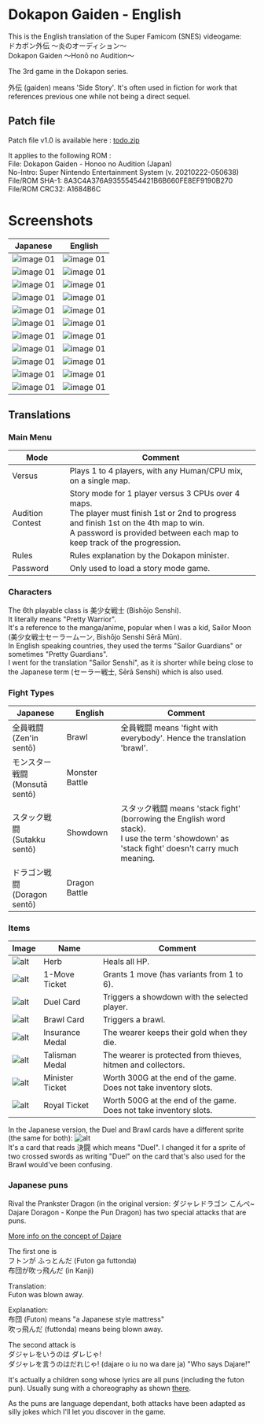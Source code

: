 # Dokapon Gaiden - English

This is the English translation of the Super Famicom (SNES) videogame:<br/>
ドカポン外伝 〜炎のオーディション～<br/>
Dokapon Gaiden 〜Honō no Audition〜

The 3rd game in the Dokapon series.

外伝 (gaiden) means 'Side Story'. It's often used in fiction for work that references previous one while not being a direct sequel.

## Patch file

Patch file v1.0 is available here : [todo.zip](/patch/Kessen!%20Dokapon%20Oukoku%20IV%20-%20English%20v1.0.zip)

It applies to the following ROM :<br/>
File: Dokapon Gaiden - Honoo no Audition (Japan)<br/>
No-Intro: Super Nintendo Entertainment System (v. 20210222-050638)<br/>
File/ROM SHA-1: 8A3C4A376A93555454421B6B660FE8EF9190B270<br/>
File/ROM CRC32: A1684B6C<br/>

# Screenshots

Japanese | English
------------ | -------------
![image 01](screenshots/japanese/01.png) | ![image 01](screenshots/english/01.png)
![image 01](screenshots/japanese/02.png) | ![image 01](screenshots/english/02.png)
![image 01](screenshots/japanese/03.png) | ![image 01](screenshots/english/03.png)
![image 01](screenshots/japanese/04.png) | ![image 01](screenshots/english/04.png)
![image 01](screenshots/japanese/05.png) | ![image 01](screenshots/english/05.png)
![image 01](screenshots/japanese/06.png) | ![image 01](screenshots/english/06.png)
![image 01](screenshots/japanese/07.png) | ![image 01](screenshots/english/07.png)
![image 01](screenshots/japanese/08.png) | ![image 01](screenshots/english/08.png)
![image 01](screenshots/japanese/09.png) | ![image 01](screenshots/english/09.png)
![image 01](screenshots/japanese/10.png) | ![image 01](screenshots/english/10.png)
![image 01](screenshots/japanese/11.png) | ![image 01](screenshots/english/11.png)


## Translations

### Main Menu

Mode | Comment
--- | ---
Versus | Plays 1 to 4 players, with any Human/CPU mix, on a single map.
Audition Contest | Story mode for 1 player versus 3 CPUs over 4 maps.<br/>The player must finish 1st or 2nd to progress and finish 1st on the 4th map to win.<br/>A password is provided between each map to keep track of the progression.
Rules | Rules explanation by the Dokapon minister.
Password | Only used to load a story mode game.


### Characters

The 6th playable class is 美少女戦士 (Bishōjo Senshi).<br/>
It literally means "Pretty Warrior".<br/>
It's a reference to the manga/anime, popular when I was a kid, Sailor Moon (美少女戦士セーラームーン, Bishōjo Senshi Sērā Mūn).<br/>
In English speaking countries, they used the terms "Sailor Guardians" or sometimes "Pretty Guardians".<br/>
I went for the translation "Sailor Senshi", as it is shorter while being close to the Japanese term (セーラー戦士, Sērā Senshi) which is also used.<br/>

### Fight Types

Japanese | English | Comment
--- | --- | ---
全員戦闘<br/>(Zen'in sentō) | Brawl | 全員戦闘 means 'fight with everybody'. Hence the translation 'brawl'.
モンスター戦闘<br/>(Monsutā sentō) | Monster Battle | 
スタック戦闘<br/>(Sutakku sentō) | Showdown | スタック戦闘 means 'stack fight' (borrowing the English word stack).<br/>I use the term 'showdown' as 'stack fight' doesn't carry much meaning.
ドラゴン戦闘<br/>(Doragon sentō) | Dragon Battle | 


### Items

Image | Name | Comment
--- | --- | ---
![alt](screenshots/sprites/items/herb.png) | Herb | Heals all HP.
![alt](screenshots/sprites/items/move-ticket.png) | 1-Move Ticket | Grants 1 move (has variants from 1 to 6).
![alt](screenshots/sprites/items/duel.png) | Duel Card | Triggers a showdown with the selected player.
![alt](screenshots/sprites/items/duel.png) | Brawl Card | Triggers a brawl.
![alt](screenshots/sprites/items/insurance-medal.png) | Insurance Medal | The wearer keeps their gold when they die.
![alt](screenshots/sprites/items/talisman-medal.png) | Talisman Medal | The wearer is protected from thieves, hitmen and collectors.
![alt](screenshots/sprites/items/minister-ticket.png) | Minister Ticket | Worth 300G at the end of the game.<br/>Does not take inventory slots.
![alt](screenshots/sprites/items/royal-ticket.png) | Royal Ticket | Worth 500G at the end of the game.<br/>Does not take inventory slots.

In the Japanese version, the Duel and Brawl cards have a different sprite (the same for both): ![alt](screenshots/sprites/items/duel-jpn.png)<br/>
It's a card that reads 決闘 which means "Duel". I changed it for a sprite of two crossed swords as writing "Duel" on the card that's also used for the Brawl would've been confusing.

### Japanese puns

Rival the Prankster Dragon (in the original version: ダジャレドラゴン
こんぺ~ Dajare Doragon - Konpe the Pun Dragon) has two special attacks that are puns.

[More info on the concept of Dajare](https://en.wikipedia.org/wiki/Dajare)

The first one is<br/>
フトンが ふっとんだ (Futon ga futtonda)<br/>
布団が吹っ飛んだ (in Kanji) 

Translation:<br/>
Futon was blown away.

Explanation:<br/>
布団 (Futon) means "a Japanese style mattress"<br/>
吹っ飛んだ (futtonda) means being blown away.

The second attack is<br/>
ダジャレをいうのは ダレじゃ!<br/>
ダジャレを言うのはだれじゃ! (dajare o iu no wa dare ja)
"Who says Dajare!"

It's actually a children song whose lyrics are all puns (including the futon pun).
Usually sung with a choreography as shown [there](https://youtu.be/m_8Un4-gtWw).

As the puns are language dependant, both attacks have been adapted as silly jokes which I'll let you discover in the game.